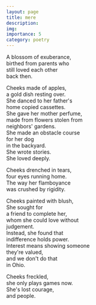 ```yaml
---
layout: page
title: mere
description: 
img:
importance: 5
category: poetry
---
```


A blossom of exuberance, <br/>
birthed from parents who <br/>
still loved each other <br/>
back then.

Cheeks made of apples, <br/>
a gold dish resting over. <br/>
She danced to her father's <br/>
home copied cassettes. <br/>
She gave her mother perfume, <br/>
made from flowers stolen from <br/>
neighbors' gardens. <br/>
She made an obstacle course <br/>
for her dog <br/>
in the backyard. <br/>
She wrote stories. <br/>
She loved deeply.

Cheeks drenched in tears, <br/>
four eyes running home. <br/>
The way her flamboyance <br/>
was crushed by rigidity.

Cheeks painted with blush, <br/>
She sought for <br/>
a friend to complete her, <br/>
whom she could love without <br/>
judgement. <br/>
Instead, she found that <br/>
indifference holds power. <br/>
Interest means showing someone <br/>
they're valued, <br/>
and we don't do that <br/>
in Ohio.

Cheeks freckled, <br/>
she only plays games now. <br/>
She's lost courage, <br/>
and people.

